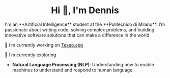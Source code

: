 <h1 align="center">Hi 👋, I'm Dennis</h1>
I'm an **Artificial Intelligence** student at the **Politecnico di Milano**.  
I’m passionate about writing code, solving complex problems, and building innovative software solutions that can make a difference in the world.

🔭 I’m currently working on [Teseo.app](https://www.teseo.app/)

🌱 I’m currently exploring
  - **Natural Language Processing (NLP)**: Understanding how to enable machines to understand and respond to human language.
